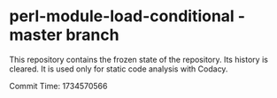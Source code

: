 # perl-module-load-conditional - master branch

This repository contains the frozen state of the repository.
Its history is cleared. It is used only for static code
analysis with Codacy.

Commit Time: 1734570566